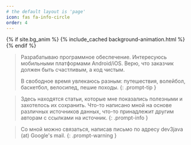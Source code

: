 ```yaml
---
# the default layout is 'page'
icon: fas fa-info-circle
order: 4
---
```


<div>
  {% if site.bg_anim %}
    {% include_cached background-animation.html %}
  {% endif %}
</div>

> Разрабатываю программное обеспечение. Интересуюсь мобильными платформами Android/iOS.
> Верю, что заказчик должен быть счастливым, а код чистым.
> 
> В свободное время увлекаюсь разным: путешествия, волейбол, баскетбол, велосипед, пешие походы.
{: .prompt-tip }


> Здесь находятся статьи, которые мне показались полезными и захотелось их сохранить.
> Что-то написано мной на основе различных источников данных, что-то принадлежит другим авторам с ссылками на источник.
{: .prompt-info }

> Со мной можно связаться, написав письмо по адресу dev3java (at) Google's mail.
{: .prompt-warning }
